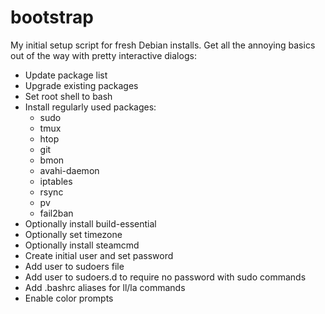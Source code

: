 # bootstrap
My initial setup script for fresh Debian installs. Get all the annoying basics out of the way with pretty interactive dialogs:

- Update package list
- Upgrade existing packages
- Set root shell to bash
- Install regularly used packages:
  - sudo
  - tmux
  - htop
  - git
  - bmon
  - avahi-daemon
  - iptables
  - rsync
  - pv
  - fail2ban
- Optionally install build-essential
- Optionally set timezone
- Optionally install steamcmd
- Create initial user and set password
- Add user to sudoers file
- Add user to sudoers.d to require no password with sudo commands
- Add .bashrc aliases for ll/la commands
- Enable color prompts
